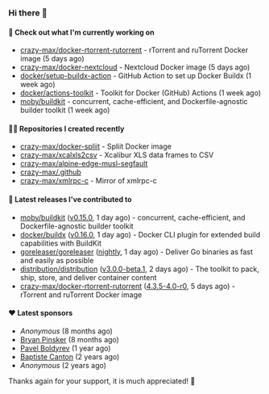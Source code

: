 ### Hi there 👋

#### 👷 Check out what I'm currently working on

- [crazy-max/docker-rtorrent-rutorrent](https://github.com/crazy-max/docker-rtorrent-rutorrent) - rTorrent and ruTorrent Docker image (5 days ago)
- [crazy-max/docker-nextcloud](https://github.com/crazy-max/docker-nextcloud) - Nextcloud Docker image (5 days ago)
- [docker/setup-buildx-action](https://github.com/docker/setup-buildx-action) - GitHub Action to set up Docker Buildx (1 week ago)
- [docker/actions-toolkit](https://github.com/docker/actions-toolkit) - Toolkit for Docker (GitHub) Actions (1 week ago)
- [moby/buildkit](https://github.com/moby/buildkit) - concurrent, cache-efficient, and Dockerfile-agnostic builder toolkit (1 week ago)

#### 👨‍💻 Repositories I created recently

- [crazy-max/docker-spliit](https://github.com/crazy-max/docker-spliit) - Spliit Docker image
- [crazy-max/xcalxls2csv](https://github.com/crazy-max/xcalxls2csv) - Xcalibur XLS data frames to CSV
- [crazy-max/alpine-edge-musl-segfault](https://github.com/crazy-max/alpine-edge-musl-segfault)
- [crazy-max/.github](https://github.com/crazy-max/.github)
- [crazy-max/xmlrpc-c](https://github.com/crazy-max/xmlrpc-c) - Mirror of xmlrpc-c

#### 🚀 Latest releases I've contributed to

- [moby/buildkit](https://github.com/moby/buildkit) ([v0.15.0](https://github.com/moby/buildkit/releases/tag/v0.15.0), 1 day ago) - concurrent, cache-efficient, and Dockerfile-agnostic builder toolkit
- [docker/buildx](https://github.com/docker/buildx) ([v0.16.0](https://github.com/docker/buildx/releases/tag/v0.16.0), 1 day ago) - Docker CLI plugin for extended build capabilities with BuildKit
- [goreleaser/goreleaser](https://github.com/goreleaser/goreleaser) ([nightly](https://github.com/goreleaser/goreleaser/releases/tag/nightly), 1 day ago) - Deliver Go binaries as fast and easily as possible
- [distribution/distribution](https://github.com/distribution/distribution) ([v3.0.0-beta.1](https://github.com/distribution/distribution/releases/tag/v3.0.0-beta.1), 2 days ago) - The toolkit to pack, ship, store, and deliver container content
- [crazy-max/docker-rtorrent-rutorrent](https://github.com/crazy-max/docker-rtorrent-rutorrent) ([4.3.5-4.0-r0](https://github.com/crazy-max/docker-rtorrent-rutorrent/releases/tag/4.3.5-4.0-r0), 5 days ago) - rTorrent and ruTorrent Docker image

#### ❤️ Latest sponsors
- _Anonymous_ (8 months ago)
- [Bryan Pinsker](https://github.com/BryanPinsker) (8 months ago)
- [Pavel Boldyrev](https://github.com/bpg) (1 year ago)
- [Baptiste Canton](https://github.com/batmac) (2 years ago)
- _Anonymous_ (2 years ago)

Thanks again for your support, it is much appreciated! 🙏
